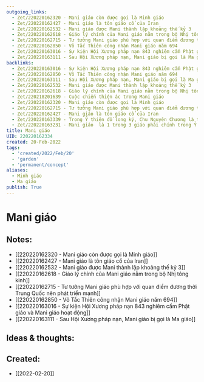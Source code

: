```yaml
---
outgoing_links:
  - Zet/220220162320 - Mani giáo còn được gọi là Minh giáo
  - Zet/220220162427 - Mani giáo là tôn giáo cổ của Iran
  - Zet/220220162532 - Mani giáo được Mani thành lập khoảng thế kỷ 3
  - Zet/220220162618 - Giáo lý chính của Mani giáo nằm trong bộ Nhị tông kinh
  - Zet/220220162715 - Tư tưởng Mani giáo phù hợp với quan điểm đương thời Trung Quốc nên phát triển mạnh
  - Zet/220220162850 - Võ Tắc Thiên công nhận Mani giáo năm 694
  - Zet/220220163016 - Sự kiện Hội Xương pháp nạn 843 nghiêm cấm Phật giáo và Mani giáo hoạt động
  - Zet/220220163111 - Sau Hội Xương pháp nạn, Mani giáo bị gọi là Ma giáo
backlinks:
  - Zet/220220163016 - Sự kiện Hội Xương pháp nạn 843 nghiêm cấm Phật giáo và Mani giáo hoạt động
  - Zet/220220162850 - Võ Tắc Thiên công nhận Mani giáo năm 694
  - Zet/220220163111 - Sau Hội Xương pháp nạn, Mani giáo bị gọi là Ma giáo
  - Zet/220220162532 - Mani giáo được Mani thành lập khoảng thế kỷ 3
  - Zet/220220162618 - Giáo lý chính của Mani giáo nằm trong bộ Nhị tông kinh
  - Zet/220218201639 - Cuộc chiến thiện ác trong Mani giáo
  - Zet/220220162320 - Mani giáo còn được gọi là Minh giáo
  - Zet/220220162715 - Tư tưởng Mani giáo phù hợp với quan điểm đương thời Trung Quốc nên phát triển mạnh
  - Zet/220220162427 - Mani giáo là tôn giáo cổ của Iran
  - Zet/220220163339 - Trong Ỷ thiên đồ long ký, Chu Nguyên Chương là thành viên Mani giáo
  - Zet/220220163231 - Mani giáo  là 1 trong 3 giáo phái chính trong Ỷ thiên đồ long ký
title: Mani giáo
UID: 220220162334
created: 20-Feb-2022
tags:
  - 'created/2022/Feb/20'
  - 'garden'
  - 'permanent/concept'
aliases:
  - Minh giáo
  - Ma giáo
publish: True
---
```

# Mani giáo

## Notes:
- [[220220162320 - Mani giáo còn được gọi là Minh giáo]]
- [[220220162427 - Mani giáo là tôn giáo cổ của Iran]]
- [[220220162532 - Mani giáo được Mani thành lập khoảng thế kỷ 3]]
- [[220220162618 - Giáo lý chính của Mani giáo nằm trong bộ Nhị tông kinh]]
- [[220220162715 - Tư tưởng Mani giáo phù hợp với quan điểm đương thời Trung Quốc nên phát triển mạnh]]
- [[220220162850 - Võ Tắc Thiên công nhận Mani giáo năm 694]]
- [[220220163016 - Sự kiện Hội Xương pháp nạn 843 nghiêm cấm Phật giáo và Mani giáo hoạt động]]
- [[220220163111 - Sau Hội Xương pháp nạn, Mani giáo bị gọi là Ma giáo]]

## Ideas & thoughts:



## Created:
- [[2022-02-20]]
